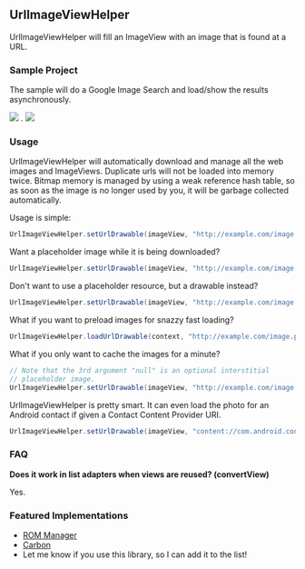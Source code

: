 ## UrlImageViewHelper
UrlImageViewHelper will fill an ImageView with an image that is found at a URL.

### Sample Project

The sample will do a Google Image Search and load/show the results asynchronously.

![](https://raw.github.com/koush/UrlImageViewHelper/master/helper.png)
.
![](https://raw.github.com/koush/UrlImageViewHelper/master/helper2.png)


### Usage

UrlImageViewHelper will automatically download and manage all the web images and ImageViews.
Duplicate urls will not be loaded into memory twice. Bitmap memory is managed by using
a weak reference hash table, so as soon as the image is no longer used by you,
it will be garbage collected automatically.

Usage is simple:

```java
UrlImageViewHelper.setUrlDrawable(imageView, "http://example.com/image.png");
```


Want a placeholder image while it is being downloaded?

```java
UrlImageViewHelper.setUrlDrawable(imageView, "http://example.com/image.png", R.drawable.placeholder);
```


Don't want to use a placeholder resource, but a drawable instead?

```java
UrlImageViewHelper.setUrlDrawable(imageView, "http://example.com/image.png", drawable);
```


What if you want to preload images for snazzy fast loading?

```java
UrlImageViewHelper.loadUrlDrawable(context, "http://example.com/image.png");
```


What if you only want to cache the images for a minute?

```java
// Note that the 3rd argument "null" is an optional interstitial
// placeholder image.
UrlImageViewHelper.setUrlDrawable(imageView, "http://example.com/image.png", null, 60000);
```

UrlImageViewHelper is pretty smart. It can even load the photo for an Android contact
if given a Contact Content Provider URI.

```java
UrlImageViewHelper.setUrlDrawable(imageView, "content://com.android.contacts/contacts/1115", R.drawable.dummy_contact_photo);
```

### FAQ

**Does it work in list adapters when views are reused? (convertView)**

Yes.


### Featured Implementations

 * [ROM Manager](https://play.google.com/store/apps/details?id=com.koushikdutta.rommanager&hl=en)
 * [Carbon](https://play.google.com/store/apps/details?id=com.koushikdutta.backup&hl=en)
 * Let me know if you use this library, so I can add it to the list!
